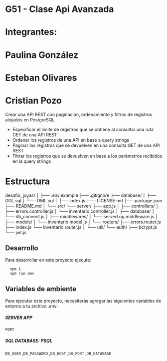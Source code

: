 # G51 - Clase Api Avanzada

# Integrantes:
# Paulina González
# Esteban Olivares
# Cristian Pozo

Crear una API REST con paginación, ordenamiento y filtros de registros alojados en PostgreSQL.

- Especificar el límite de registros que se obtiene al consultar una ruta GET de una API REST
- Ordenar los registros de una API en base a query strings
- Paginar los registros que se devuelven en una consulta GET de una API REST
- Filtrar los registros que se devuelven en base a los parámetros recibidos en la query strings

# Estructura

desafio_joyas/
│
├── .env.example
├── .gitignore
├── database/
│   ├── DDL.sql
│   └── DML.sql
│
├── index.js
├── LICENSE.md
├── package.json
├── README.md
│
└── src/
    └── server/
        ├── app.js
        │
        ├── controllers/
        │   ├── errors.controller.js
        │   └── inventario.controller.js
        │
        ├── database/
        │   └── db_connect.js
        │
        ├── middlewares/
        │   └── serverLog.middleware.js
        │
        ├── models/
        │   └── inventario.model.js
        │
        └── routers/
            ├── errors.router.js
            ├── index.js
            └── inventario.router.js
    │
    └── util/
        └── auth/
            ├── bcrypt.js
            └── jwt.js

## Desarrollo

Para desarrollar en este proyecto ejecute:

```por terminal
  npm i
  npm run dev
```

## Variables de ambiente

Para ejecutar este proyecto, necesitarás agregar las siguientes variables de entorno a tu archivo .env:

##### SERVER APP
`PORT`

##### SQL DATABASE: PSQL
`DB_USER` ,`DB_PASSWORD` ,`DB_HOST` ,`DB_PORT` ,`DB_DATABASE`

